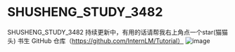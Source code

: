 # SHUSHENG_STUDY_3482
SHUSHENG_STUDY_3482
持续更新中，有用的话请帮我右上角点一个star(猫猫头)
书生 GitHub 仓库（https://github.com/InternLM/Tutorial）
![image](https://github.com/user-attachments/assets/7ff75219-4a4c-49e4-9c45-efbbc205ecc1)

